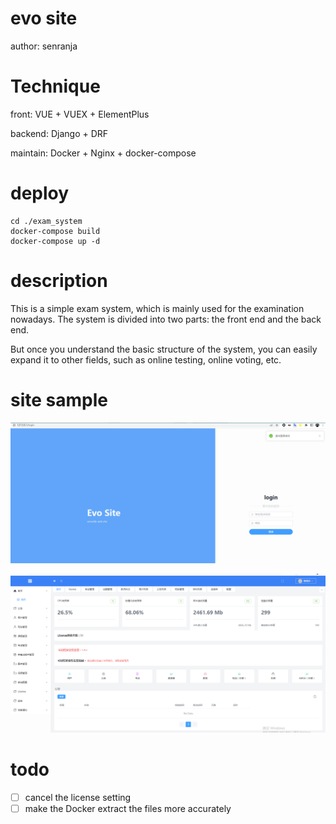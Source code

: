 
# evo site

author: senranja

# Technique

front: VUE + VUEX + ElementPlus

backend: Django + DRF

maintain: Docker + Nginx + docker-compose

# deploy

```shell
cd ./exam_system
docker-compose build
docker-compose up -d
```

# description

This is a simple exam system, which is mainly used for the examination nowadays. The system is divided into two parts: the front end and the back end. 

But once you understand the basic structure of the system, you can easily expand it to other fields, such as online testing, online voting, etc.

# site sample

![](img/2024-03-25-18-14-47.png)

![](img/2024-03-25-18-16-00.png)


# todo

- [ ] cancel the license setting
- [ ] make the Docker extract the files more accurately